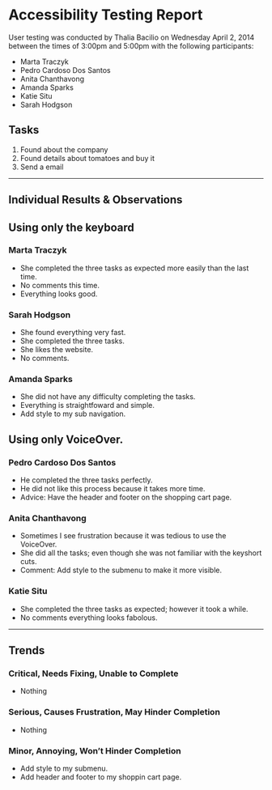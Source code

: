 # Accessibility Testing Report

User testing was conducted by Thalia Bacilio on Wednesday April 2, 2014 between the times of 3:00pm and 5:00pm with the following participants:

- Marta Traczyk
- Pedro Cardoso Dos Santos
- Anita Chanthavong
- Amanda Sparks
- Katie Situ
- Sarah Hodgson

## Tasks

1. Found about the company
2. Found details about tomatoes and buy it 
3. Send a email 

---

## Individual Results & Observations

## Using only the keyboard

### Marta Traczyk

- She completed the three tasks as expected more easily than the last time. 
- No comments this time. 
- Everything looks good.

### Sarah Hodgson

- She found everything very fast.
- She completed the three tasks. 
- She likes the website. 
- No comments. 

### Amanda Sparks

- She did not have any difficulty completing the tasks. 
- Everything is straightfoward and simple.  
- Add style to my sub navigation.

## Using only VoiceOver.

### Pedro Cardoso Dos Santos

- He completed the three tasks perfectly.
- He did not like this process because it takes more time. 
- Advice: Have the header and footer on the shopping cart page.

### Anita Chanthavong

- Sometimes I see frustration because it was tedious to use the VoiceOver.
- She did all the tasks; even though she was not familiar with the keyshort cuts. 
- Comment: Add style to the submenu to make it more visible. 

### Katie Situ

- She completed the three tasks as expected; however it took a while. 
- No comments everything looks fabolous. 

---

## Trends

### Critical, Needs Fixing, Unable to Complete

- Nothing

### Serious, Causes Frustration, May Hinder Completion

- Nothing

### Minor, Annoying, Won’t Hinder Completion

- Add style to my submenu.
- Add header and footer to my shoppin cart page. 